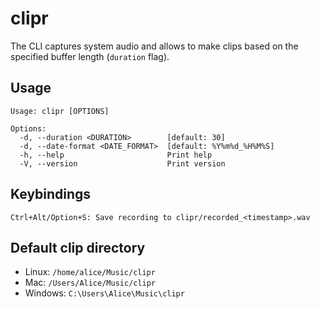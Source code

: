 # clipr

The CLI captures system audio and allows to make clips based on the 
specified buffer length (`duration` flag).

## Usage

```
Usage: clipr [OPTIONS]

Options:
  -d, --duration <DURATION>        [default: 30]
  -d, --date-format <DATE_FORMAT>  [default: %Y%m%d_%H%M%S]
  -h, --help                       Print help
  -V, --version                    Print version
```

## Keybindings

```
Ctrl+Alt/Option+S: Save recording to clipr/recorded_<timestamp>.wav
```

## Default clip directory

- Linux: `/home/alice/Music/clipr`
- Mac: `/Users/Alice/Music/clipr`
- Windows: `C:\Users\Alice\Music\clipr`
